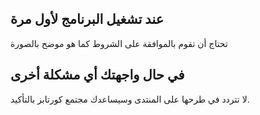 ## عند تشغيل البرنامج لأول مرة

تحتاج أن تقوم بالموافقة على الشروط كما هو موضح بالصورة



## في حال واجهتك أي مشكلة أخرى

لا تتردد في طرحها على المنتدى وسيساعدك مجتمع كورتابز بالتأكيد.